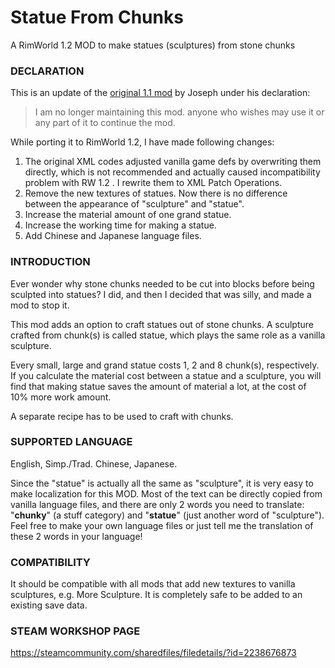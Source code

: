 # Statue From Chunks
A RimWorld 1.2 MOD to make statues (sculptures) from stone chunks

### DECLARATION
This is an update of the [original 1.1 mod](https://steamcommunity.com/sharedfiles/filedetails/?id=2008903395) by Joseph under his declaration:
> I am no longer maintaining this mod. anyone who wishes may use it or any part of it to continue the mod.

While porting it to RimWorld 1.2, I have made following changes:
1. The original XML codes adjusted vanilla game defs by overwriting them directly, which is not recommended and actually caused incompatibility problem with RW 1.2 . I rewrite them to XML Patch Operations.
1. Remove the new textures of statues. Now there is no difference between the appearance of "sculpture" and "statue".
1. Increase the material amount of one grand statue.
1. Increase the working time for making a statue.
1. Add Chinese and Japanese language files.

### INTRODUCTION
Ever wonder why stone chunks needed to be cut into blocks before being sculpted into statues? I did, and then I decided that was silly, and made a mod to stop it.

This mod adds an option to craft statues out of stone chunks. A sculpture crafted from chunk(s) is called statue, which plays the same role as a vanilla sculpture.

Every small, large and grand statue costs 1, 2 and 8 chunk(s), respectively. If you calculate the material cost between a statue and a sculpture, you will find that making statue saves the amount of material a lot, at the cost of 10% more work amount.

A separate recipe has to be used to craft with chunks.

### SUPPORTED LANGUAGE
English, Simp./Trad. Chinese, Japanese.

Since the "statue" is actually all the same as "sculpture", it is very easy to make localization for this MOD. Most of the text can be directly copied from vanilla language files, and there are only 2 words you need to translate: "**chunky**" (a stuff category) and "**statue**" (just another word of "sculpture"). Feel free to make your own language files or just tell me the translation of these 2 words in your language!

### COMPATIBILITY
It should be compatible with all mods that add new textures to vanilla sculptures, e.g. More Sculpture.
It is completely safe to be added to an existing save data.

### STEAM WORKSHOP PAGE
https://steamcommunity.com/sharedfiles/filedetails/?id=2238676873
